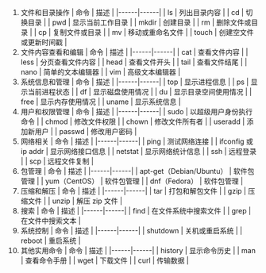 1. 文件和目录操作
   | 命令 | 描述 |
   |------|------|
   | ls | 列出目录内容 |
   | cd | 切换目录 |
   | pwd | 显示当前工作目录 |
   | mkdir | 创建目录 |
   | rm | 删除文件或目录 |
   | cp | 复制文件或目录 |
   | mv | 移动或重命名文件 |
   | touch | 创建空文件或更新时间戳 |
2. 文件内容查看和编辑
   | 命令 | 描述 |
   |------|------|
   | cat | 查看文件内容 |
   | less | 分页查看文件内容 |
   | head | 查看文件开头 |
   | tail | 查看文件结尾 |
   | nano | 简单的文本编辑器 |
   | vim | 高级文本编辑器 |
3. 系统信息和管理
   | 命令 | 描述 |
   |------|------|
   | top | 显示进程信息 |
   | ps | 显示当前进程状态 |
   | df | 显示磁盘使用情况 |
   | du | 显示目录空间使用情况 |
   | free | 显示内存使用情况 |
   | uname | 显示系统信息 |
4. 用户和权限管理
   | 命令 | 描述 |
   |------|------|
   | sudo | 以超级用户身份执行命令 |
   | chmod | 修改文件权限 |
   | chown | 修改文件所有者 |
   | useradd | 添加新用户 |
   | passwd | 修改用户密码 |
5. 网络相关
   | 命令 | 描述 |
   |------|------|
   | ping | 测试网络连接 |
   | ifconfig 或 ip addr | 显示网络接口信息 |
   | netstat | 显示网络统计信息 |
   | ssh | 远程登录 |
   | scp | 远程文件复制 |
6. 包管理
   | 命令 | 描述 |
   |------|------|
   | apt-get（Debian/Ubuntu） | 软件包管理 |
   | yum（CentOS） | 软件包管理 |
   | dnf（Fedora） | 软件包管理 |
7. 压缩和解压
   | 命令 | 描述 |
   |------|------|
   | tar | 打包和解包文件 |
   | gzip | 压缩文件 |
   | unzip | 解压 zip 文件 |
8. 搜索
   | 命令 | 描述 |
   |------|------|
   | find | 在文件系统中搜索文件 |
   | grep | 在文件中搜索文本 |
9. 系统控制
   | 命令 | 描述 |
   |------|------|
   | shutdown | 关机或重启系统 |
   | reboot | 重启系统 |
10. 其他实用命令
    | 命令 | 描述 |
    |------|------|
    | history | 显示命令历史 |
    | man | 查看命令手册 |
    | wget | 下载文件 |
    | curl | 传输数据 |



